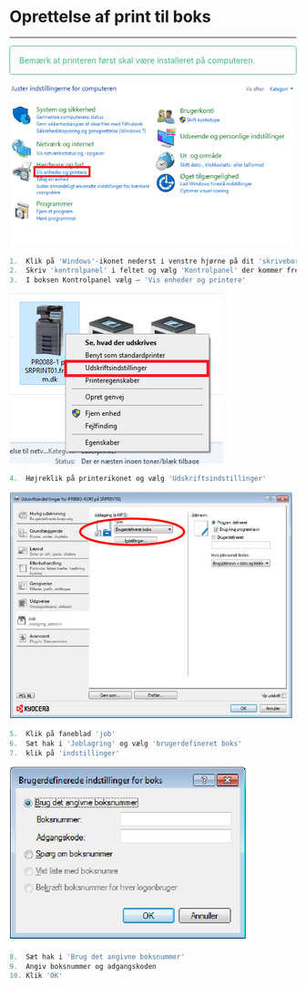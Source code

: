 # Oprettelse af print til boks

---

<p style="color: #41B883; border: 1px solid #41B883; border-radius:5px; padding: 1rem;">Bemærk at printeren først skal være installeret på computeren.</p>

![](print_til_boks1.png)
```js
1.  Klik på 'Windows'-ikonet nederst i venstre hjørne på dit 'skrivebord'
2.  Skriv 'kontrolpanel' i feltet og vælg 'Kontrolpanel' der kommer frem
3.  I boksen Kontrolpanel vælg – 'Vis enheder og printere'
```

![](print_til_boks2.png)
```js
4.  Højreklik på printerikonet og vælg 'Udskriftsindstillinger'
```

![](print_til_boks3.png)
```js
5.  Klik på faneblad 'job'
6.  Sæt hak i 'Joblagring' og vælg 'brugerdefineret boks'
7.  klik på 'indstillinger'
```

![](print_til_boks4.png)
```js
8.  Sæt hak i 'Brug det angivne boksnummer'
9.  Angiv boksnummer og adgangskoden
10. Klik 'OK'
```
